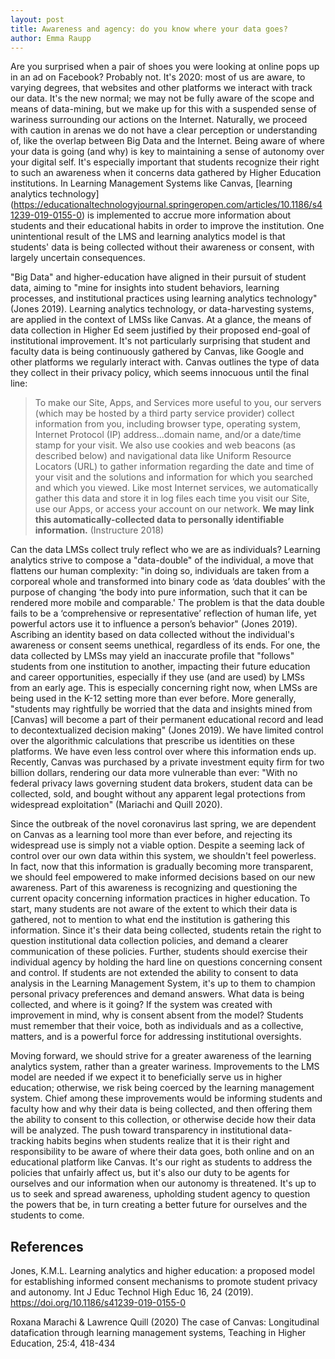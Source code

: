 ```yaml
---
layout: post
title: Awareness and agency: do you know where your data goes?
author: Emma Raupp
---
```


Are you surprised when a pair of shoes you were looking at online pops up in an ad on Facebook? Probably not. It's 2020: most of us are aware, to varying degrees, that websites and other platforms we interact with track our data. It's the new normal; we may not be fully aware of the scope and means of data-mining, but we make up for this with a suspended sense of wariness surrounding our actions on the Internet. Naturally, we proceed with caution in arenas we do not have a clear perception or understanding of, like the overlap between Big Data and the Internet. Being aware of where your data is going (and why) is key to maintaining a sense of autonomy over your digital self. It's especially important that students recognize their right to such an awareness when it concerns data gathered by Higher Education institutions. In Learning Management Systems like Canvas, [learning analytics technology] (https://educationaltechnologyjournal.springeropen.com/articles/10.1186/s41239-019-0155-0) is implemented to accrue more information about students and their educational habits in order to improve the institution. One unintentional result of the LMS and learning analytics model is that students' data is being collected  without their awareness or consent, with largely uncertain consequences. 

"Big Data" and higher-education have aligned in their pursuit of student data, aiming to "mine for insights into student behaviors, learning processes, and institutional practices using learning analytics technology" (Jones 2019). Learning analytics technology, or data-harvesting systems, are applied in the context of LMSs like Canvas. At a glance, the means of data collection in Higher Ed seem justified by their proposed end-goal of institutional improvement. It's not particularly surprising that student and faculty data is being continuously gathered by Canvas, like Google and other platforms we regularly interact with. Canvas outlines the type of data they collect in their privacy policy, which seems innocuous until the final line: 
> To make our Site, Apps, and Services more useful to you, our servers (which may be hosted by a third party service provider) collect information from you, including browser type, operating system, Internet Protocol (IP) address...domain name, and/or a date/time stamp for your visit. We also use cookies and web beacons (as described below) and navigational data like Uniform Resource Locators (URL) to gather information regarding the date and time of your visit and the solutions and information for which you searched and which you viewed. Like most Internet services, we automatically gather this data and store it in log files each time you visit our Site, use our Apps, or access your account on our network. **We may link this automatically-collected data to personally identifiable information.** (Instructure 2018)

Can the data LMSs collect truly reflect who we are as individuals? Learning analytics strive to compose a "data-double" of the  individual, a move that flattens our human complexity: "in doing so, individuals are taken from a corporeal whole and transformed into binary code as ‘data doubles’ with the purpose of changing ‘the body into pure information, such that it can be rendered more mobile and comparable.' The problem is that the data double fails to be a ‘comprehensive or representative’ reflection of human life, yet powerful actors use it to influence a person’s behavior" (Jones 2019). Ascribing an identity based on data collected without the individual's awareness or consent seems unethical, regardless of its ends. For one, the data collected by LMSs may yield an inaccurate profile that "follows" students from one institution to another, impacting their future education and career opportunities, especially if they use (and are used) by LMSs from an early age. This is especially concerning right now, when LMSs are being used in the K-12 setting more than ever before. More generally, "students may rightfully be worried that the data and insights mined from [Canvas] will become a part of their permanent educational record and lead to decontextualized decision making" (Jones 2019). We have limited control over the algorithmic calculations that prescribe us identities on these platforms. We have even less control over where this information ends up. Recently, Canvas was purchased by a private investment equity firm for two billion dollars, rendering our data more vulnerable than ever: "With no federal privacy laws governing student data brokers, student data can be collected, sold, and bought without any apparent legal protections from widespread exploitation" (Mariachi and Quill 2020). 

Since the outbreak of the novel coronavirus last spring, we are dependent on Canvas as a learning tool more than ever before, and rejecting its widespread use is simply not a viable option. Despite a seeming lack of control over our own data within this system, we shouldn't feel powerless. In fact, now that this information is gradually becoming more transparent, we should feel empowered to make informed decisions based on our new awareness. Part of this awareness is recognizing and questioning the current opacity concerning information practices in higher education. To start, many students are not aware of the extent to which their data is gathered, not to mention to what end the institution is gathering this information. Since it's their data being collected, students retain the right to question institutional data collection policies, and demand a clearer communication of these policies. Further, students should exercise their individual agency by holding the hard line on questions concerning consent and control. If students are not extended the ability to consent to data analysis in the Learning Management System, it's up to them to champion personal privacy preferences and demand answers. What data is being collected, and where is it going? If the system was created with improvement in mind, why is consent absent from the model? Students must remember that their voice, both as individuals and as a collective, matters, and is a powerful force for addressing institutional oversights. 

Moving forward, we should strive for a greater awareness of the learning analytics system, rather than a greater wariness. Improvements to the LMS model are needed if we expect it to beneficially serve us in higher education; otherwise, we risk being coerced by the learning management system. Chief among these improvements would be informing students and faculty how and why their data is being collected, and then offering them the ability to consent to this collection, or otherwise decide how their data will be analyzed. The push toward transparency in institutional data-tracking habits begins when students realize that it is their right and responsibility to be aware of where their data goes, both online and on an educational platform like Canvas. It's our right as students to address the policies that unfairly affect us, but it's also our duty to be agents for ourselves and our information when our autonomy is threatened. It's up to us to seek and spread awareness, upholding student agency to question the powers that be, in turn creating a better future for ourselves and the students to come. 

References
---
Jones, K.M.L. Learning analytics and higher education: a proposed model for establishing informed consent mechanisms to promote student privacy and autonomy. Int J Educ Technol High Educ 16, 24 (2019). https://doi.org/10.1186/s41239-019-0155-0

Roxana Marachi & Lawrence Quill (2020) The case of Canvas: Longitudinal datafication through learning management systems, Teaching in Higher Education, 25:4, 418-434
